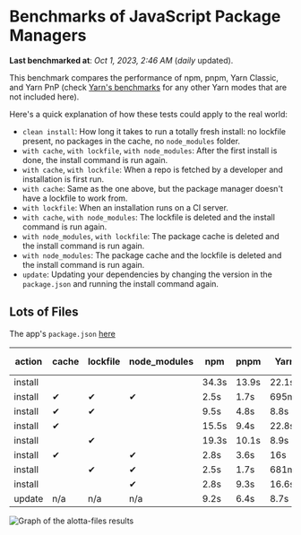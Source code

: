 # Benchmarks of JavaScript Package Managers

**Last benchmarked at**: _Oct 1, 2023, 2:46 AM_ (_daily_ updated).

This benchmark compares the performance of npm, pnpm, Yarn Classic, and Yarn PnP (check [Yarn's benchmarks](https://yarnpkg.com/benchmarks) for any other Yarn modes that are not included here).

Here's a quick explanation of how these tests could apply to the real world:

- `clean install`: How long it takes to run a totally fresh install: no lockfile present, no packages in the cache, no `node_modules` folder.
- `with cache`, `with lockfile`, `with node_modules`: After the first install is done, the install command is run again.
- `with cache`, `with lockfile`: When a repo is fetched by a developer and installation is first run.
- `with cache`: Same as the one above, but the package manager doesn't have a lockfile to work from.
- `with lockfile`: When an installation runs on a CI server.
- `with cache`, `with node_modules`: The lockfile is deleted and the install command is run again.
- `with node_modules`, `with lockfile`: The package cache is deleted and the install command is run again.
- `with node_modules`: The package cache and the lockfile is deleted and the install command is run again.
- `update`: Updating your dependencies by changing the version in the `package.json` and running the install command again.

## Lots of Files

The app's `package.json` [here](https://github.com/pnpm/pnpm.io/blob/main/benchmarks/fixtures/alotta-files/package.json)

| action  | cache | lockfile | node_modules| npm | pnpm | Yarn | Yarn PnP |
| ---     | ---   | ---      | ---         | --- | ---  | ---  | ---      |
| install |       |          |             | 34.3s | 13.9s | 22.1s | 20.2s |
| install | ✔     | ✔        | ✔           | 2.5s | 1.7s | 695ms | n/a |
| install | ✔     | ✔        |             | 9.5s | 4.8s | 8.8s | 668ms |
| install | ✔     |          |             | 15.5s | 9.4s | 22.8s | 15.2s |
| install |       | ✔        |             | 19.3s | 10.1s | 8.9s | 670ms |
| install | ✔     |          | ✔           | 2.8s | 3.6s | 16s | n/a |
| install |       | ✔        | ✔           | 2.5s | 1.7s | 681ms | n/a |
| install |       |          | ✔           | 2.8s | 9.3s | 16.6s | n/a |
| update  | n/a | n/a | n/a | 9.2s | 6.4s | 8.7s | 16.9s |

<img alt="Graph of the alotta-files results" src="/img/benchmarks/alotta-files.svg" />